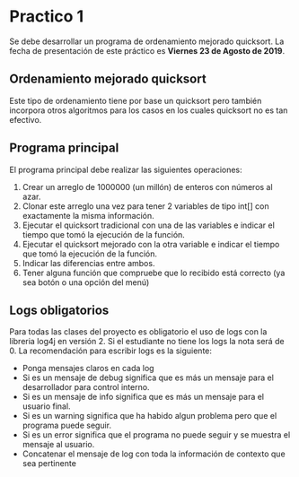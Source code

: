 # Practico 1
Se debe desarrollar un programa de ordenamiento mejorado quicksort. 
La fecha de presentación de este práctico es **Viernes 23 de Agosto de 2019**.

## Ordenamiento mejorado quicksort
Este tipo de ordenamiento tiene por base un quicksort pero también
incorpora otros algoritmos para los casos en los cuales quicksort
no es tan efectivo.

## Programa principal
El programa principal debe realizar las siguientes operaciones:

1. Crear un arreglo de 1000000 (un millón) de enteros con números al azar.
2. Clonar este arreglo una vez para tener 2 variables de tipo int[] con
exactamente la misma información.
3. Ejecutar el quicksort tradicional con una de las variables e indicar
el tiempo que tomó la ejecución de la función.
4. Ejecutar el quicksort mejorado con la otra variable e indicar el tiempo
que tomó la ejecución de la función.
5. Indicar las diferencias entre ambos.
6. Tener alguna función que compruebe que lo recibido está correcto 
(ya sea botón o una opción del menú)

## Logs obligatorios
Para todas las clases del proyecto es obligatorio el uso de logs con 
la libreria log4j en versión 2. Si el estudiante no tiene los logs 
la nota será de 0. La recomendación para escribir logs es la siguiente:
 - Ponga mensajes claros en cada log
 - Si es un mensaje de debug significa que es más un mensaje para el desarrollador para control interno.
 - Si es un mensaje de info significa que es más un mensaje para el usuario final.
 - Si es un warning significa que ha habido algun problema pero que el programa puede seguir.
 - Si es un error significa que el programa no puede seguir y se muestra el mensaje al usuario.
 - Concatenar el mensaje de log con toda la información de contexto que sea pertinente
